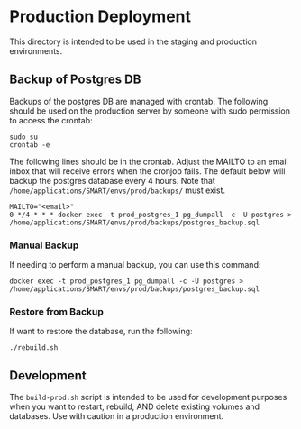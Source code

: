 # Production Deployment

This directory is intended to be used in the staging and production environments.

## Backup of Postgres DB

Backups of the postgres DB are managed with crontab. The following should be used on the production server by 
someone with sudo permission to access the crontab:
```
sudo su
crontab -e
```

The following lines should be in the crontab. Adjust the MAILTO to an email inbox that will receive errors when the cronjob fails. The default below will backup the postgres database every 4 hours. Note that `/home/applications/SMART/envs/prod/backups/` must exist.
```
MAILTO="<email>"
0 */4 * * * docker exec -t prod_postgres_1 pg_dumpall -c -U postgres > /home/applications/SMART/envs/prod/backups/postgres_backup.sql
```

### Manual Backup

If needing to perform a manual backup, you can use this command:

```
docker exec -t prod_postgres_1 pg_dumpall -c -U postgres > /home/applications/SMART/envs/prod/backups/postgres_backup.sql
```

### Restore from Backup

If want to restore the database, run the following:

```
./rebuild.sh
```

## Development

The `build-prod.sh` script is intended to be used for development purposes when you want to restart, rebuild, AND delete existing volumes and databases. Use with caution in a production environment.
